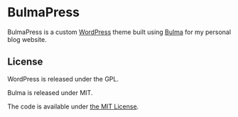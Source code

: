 # BulmaPress

BulmaPress is a custom [WordPress](https://wordpress.org) theme built using [Bulma](http://bulma.io) for my personal blog website.

## License

WordPress is released under the GPL.

Bulma is released under MIT.

The code is available under [the MIT License](https://github.com/kimbaudi/bulmapress/blob/master/LICENSE).
